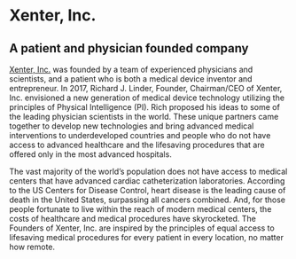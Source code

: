 # Xenter, Inc.
## A patient and physician founded company
[Xenter, Inc.](https://xentermd.com) was founded by a team of experienced physicians and scientists, and a patient who is both a medical device inventor and entrepreneur. In 2017, Richard J. Linder, Founder, Chairman/CEO of Xenter, Inc. envisioned a new generation of medical device technology utilizing the principles of Physical Intelligence (PI). Rich proposed his ideas to some of the leading physician scientists in the world. These unique partners came together to develop new technologies and bring advanced medical interventions to underdeveloped countries and people who do not have access to advanced healthcare and the lifesaving procedures that are offered only in the most advanced hospitals.

The vast majority of the world’s population does not have access to medical centers that have advanced cardiac catheterization laboratories. According to the US Centers for Disease Control, heart disease is the leading cause of death in the United States, surpassing all cancers combined. And, for those people fortunate to live within the reach of modern medical centers, the costs of healthcare and medical procedures have skyrocketed. The Founders of Xenter, Inc. are inspired by the principles of equal access to lifesaving medical procedures for every patient in every location, no matter how remote.